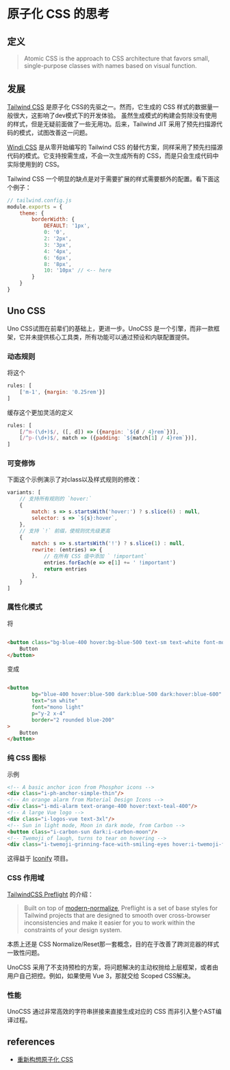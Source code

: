 # 原子化 CSS 的思考

## 定义

> Atomic CSS is the approach to CSS architecture that favors small, single-purpose classes with names based on visual
> function.

## 发展

[Tailwind CSS](https://tailwindcss.com/) 是原子化 CSS的先驱之一。然而，它生成的 CSS 样式的数据量一般很大，这影响了dev模式下的开发体验。
虽然生成模式的构建会剪除没有使用的样式，但是无疑前面做了一些无用功。后来，Tailwind JIT 采用了预先扫描源代码的模式，试图改善这一问题。

[Windi CSS](https://cn.windicss.org/) 是从零开始编写的 Tailwind CSS 的替代方案，同样采用了预先扫描源代码的模式。它支持按需生成，不会一次生成所有的
CSS，而是只会生成代码中实际使用到的 CSS。

Tailwind CSS 一个明显的缺点是对于需要扩展的样式需要额外的配置。看下面这个例子：

```js
// tailwind.config.js
module.exports = {
    theme: {
        borderWidth: {
            DEFAULT: '1px',
            0: '0',
            2: '2px',
            3: '3px',
            4: '4px',
            6: '6px',
            8: '8px',
            10: '10px' // <-- here
        }
    }
}
```

## Uno CSS

Uno CSS试图在前辈们的基础上，更进一步。UnoCSS 是一个引擎，而非一款框架，它并未提供核心工具类，所有功能可以通过预设和内联配置提供。

### 动态规则

将这个

```js
rules: [
    ['m-1', {margin: '0.25rem'}]
]
```

缓存这个更加灵活的定义

```js
rules: [
    [/^m-(\d+)$/, ([, d]) => ({margin: `${d / 4}rem`})],
    [/^p-(\d+)$/, match => ({padding: `${match[1] / 4}rem`})],
]
```

### 可变修饰

下面这个示例演示了对class以及样式规则的修改：

```js
variants: [
    // 支持所有规则的 `hover:`
    {
        match: s => s.startsWith('hover:') ? s.slice(6) : null,
        selector: s => `${s}:hover`,
    },
    // 支持 `!` 前缀，使规则优先级更高
    {
        match: s => s.startsWith('!') ? s.slice(1) : null,
        rewrite: (entries) => {
            // 在所有 CSS 值中添加 ` !important`
            entries.forEach(e => e[1] += ' !important')
            return entries
        },
    }
]
```

### 属性化模式

将

```html

<button class="bg-blue-400 hover:bg-blue-500 text-sm text-white font-mono font-light py-2 px-4 rounded border-2 border-blue-200 dark:bg-blue-500 dark:hover:bg-blue-600">
    Button
</button>
```

变成

```html

<button
        bg="blue-400 hover:blue-500 dark:blue-500 dark:hover:blue-600"
        text="sm white"
        font="mono light"
        p="y-2 x-4"
        border="2 rounded blue-200"
>
    Button
</button>
```

### 纯 CSS 图标

示例

```html
<!-- A basic anchor icon from Phosphor icons -->
<div class="i-ph-anchor-simple-thin"/>
<!-- An orange alarm from Material Design Icons -->
<div class="i-mdi-alarm text-orange-400 hover:text-teal-400"/>
<!-- A large Vue logo -->
<div class="i-logos-vue text-3xl"/>
<!-- Sun in light mode, Moon in dark mode, from Carbon -->
<button class="i-carbon-sun dark:i-carbon-moon"/>
<!-- Twemoji of laugh, turns to tear on hovering -->
<div class="i-twemoji-grinning-face-with-smiling-eyes hover:i-twemoji-face-with-tears-of-joy"/>
```

这得益于 [Iconify](https://iconify.design/) 项目。

### CSS 作用域

[TailwindCSS Preflight](https://tailwindcss.com/docs/preflight) 的介绍：

> Built on top of [modern-normalize](https://github.com/sindresorhus/modern-normalize), Preflight is a set of base styles for Tailwind projects that are designed to smooth
> over cross-browser inconsistencies and make it easier for you to work within the constraints of your design system.

本质上还是 CSS Normalize/Reset那一套概念，目的在于改善了跨浏览器的样式一致性问题。

UnoCSS 采用了不支持预检的方案，将问题解决的主动权抛给上层框架，或者由用户自己把控。例如，如果使用 Vue 3，那就交给 Scoped CSS解决。

### 性能

UnoCSS 通过非常高效的字符串拼接来直接生成对应的 CSS 而非引入整个AST编译过程。

## references

- [重新构想原子化 CSS](https://antfu.me/posts/reimagine-atomic-css-zh) 